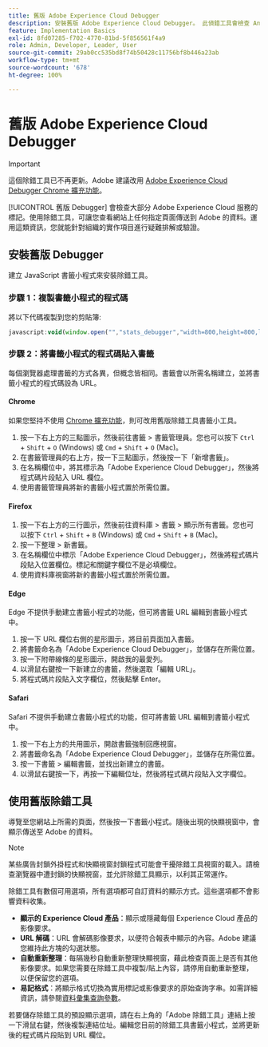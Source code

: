 ```yaml
---
title: 舊版 Adobe Experience Cloud Debugger
description: 安裝舊版 Adobe Experience Cloud Debugger。 此偵錯工具會檢查 Analytics、Target、Advertising Cloud、身分識別服務和資料收集的標記。
feature: Implementation Basics
exl-id: 8fd07285-f702-4770-81bd-5f856561f4a9
role: Admin, Developer, Leader, User
source-git-commit: 29ab0cc535bd8f74b50428c11756bf8b446a23ab
workflow-type: tm+mt
source-wordcount: '678'
ht-degree: 100%

---
```


# 舊版 Adobe Experience Cloud Debugger

>[!IMPORTANT]
>
> 這個除錯工具已不再更新。Adobe 建議改用 [Adobe Experience Cloud Debugger Chrome 擴充功能](https://experienceleague.adobe.com/docs/debugger/using/experience-cloud-debugger.html?lang=zh-Hant)。

[!UICONTROL 舊版 Debugger] 會檢查大部分 Adobe Experience Cloud 服務的標記。使用除錯工具，可讓您查看網站上任何指定頁面傳送到 Adobe 的資料。運用這類資訊，您就能針對組織的實作項目進行疑難排解或驗證。

## 安裝舊版 Debugger

建立 JavaScript 書籤小程式來安裝除錯工具。

### 步驟 1：複製書籤小程式的程式碼

將以下代碼複製到您的剪貼簿:

```JavaScript
javascript:void(window.open("","stats_debugger","width=800,height=800,location=0,menubar=0,status=1,toolbar=0,resizable=1,scrollbars=1").document.write("<script language=\"JavaScript\" id=dbg src=\"https://www.adobetag.com/d1/digitalpulsedebugger/live/DPD.js\"></"+"script>"+"<script language=\"JavaScript\">window.focus();</script>"));
```

### 步驟 2：將書籤小程式的程式碼貼入書籤

每個瀏覽器處理書籤的方式各異，但概念皆相同。書籤會以所需名稱建立，並將書籤小程式的程式碼設為 URL。

#### Chrome

如果您堅持不使用 [Chrome 擴充功能](https://experienceleague.adobe.com/docs/debugger/using/experience-cloud-debugger.html?lang=zh-Hant)，則可改用舊版除錯工具書籤小工具。

1. 按一下右上方的三點圖示，然後前往書籤 > 書籤管理員。您也可以按下 `Ctrl` + `Shift` + `O` (Windows) 或 `Cmd` + `Shift` + `O` (Mac)。
2. 在書籤管理員的右上方，按一下三點圖示，然後按一下「新增書籤」。
3. 在名稱欄位中，將其標示為「Adobe Experience Cloud Debugger」，然後將程式碼片段貼入 URL 欄位。
4. 使用書籤管理員將新的書籤小程式置於所需位置。

#### Firefox

1. 按一下右上方的三行圖示，然後前往資料庫 > 書籤 > 顯示所有書籤。您也可以按下 `Ctrl` + `Shift` + `B` (Windows) 或 `Cmd` + `Shift` + `B` (Mac)。
2. 按一下整理 > 新書籤。
3. 在名稱欄位中標示「Adobe Experience Cloud Debugger」，然後將程式碼片段貼入位置欄位。標記和關鍵字欄位不是必填欄位。
4. 使用資料庫視窗將新的書籤小程式置於所需位置。

#### Edge

Edge 不提供手動建立書籤小程式的功能，但可將書籤 URL 編輯到書籤小程式中。

1. 按一下 URL 欄位右側的星形圖示，將目前頁面加入書籤。
2. 將書籤命名為「Adobe Experience Cloud Debugger」，並儲存在所需位置。
3. 按一下附帶線條的星形圖示，開啟我的最愛列。
4. 以滑鼠右鍵按一下新建立的書籤，然後選取「編輯 URL」。
5. 將程式碼片段貼入文字欄位，然後點擊 Enter。

#### Safari

Safari 不提供手動建立書籤小程式的功能，但可將書籤 URL 編輯到書籤小程式中。

1. 按一下右上方的共用圖示，開啟書籤強制回應視窗。
2. 將書籤命名為「Adobe Experience Cloud Debugger」，並儲存在所需位置。
3. 按一下書籤 > 編輯書籤，並找出新建立的書籤。
4. 以滑鼠右鍵按一下，再按一下編輯位址，然後將程式碼片段貼入文字欄位。

## 使用舊版除錯工具

導覽至您網站上所需的頁面，然後按一下書籤小程式。隨後出現的快顯視窗中，會顯示傳送至 Adobe 的資料。

>[!NOTE]
>
> 某些廣告封鎖外掛程式和快顯視窗封鎖程式可能會干擾除錯工具視窗的載入。請檢查瀏覽器中遭封鎖的快顯視窗，並允許除錯工具顯示，以利其正常運作。

除錯工具有數個可用選項，所有選項都可自訂資料的顯示方式。這些選項都不會影響資料收集。

* **顯示的 Experience Cloud 產品**：顯示或隱藏每個 Experience Cloud 產品的影像要求。
* **URL 解碼**：URL 會解碼影像要求，以便符合報表中顯示的內容。Adobe 建議您維持此方塊的勾選狀態。
* **自動重新整理**：每隔幾秒自動重新整理快顯視窗，藉此檢查頁面上是否有其他影像要求。如果您需要在除錯工具中複製/貼上內容，請停用自動重新整理，以便保留您的選項。
* **易記格式**：將顯示格式切換為實用標記或影像要求的原始查詢字串。如需詳細資訊，請參閱[資料彙集查詢參數](query-parameters.md)。

若要儲存除錯工具的預設顯示選項，請在右上角的「Adobe 除錯工具」連結上按一下滑鼠右鍵，然後複製連結位址。編輯您目前的除錯工具書籤小程式，並將更新後的程式碼片段貼到 URL 欄位。
